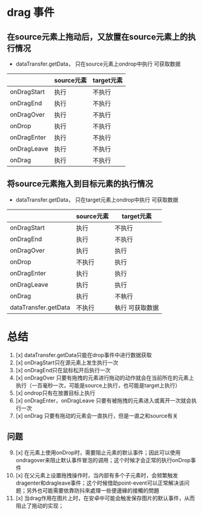 # drag 事件

## 在source元素上拖动后，又放置在source元素上的执行情况
+ dataTransfer.getData， 只在source元素上ondrop中执行 可获取数据

|                      | source元素          | target元素 |
|----------------------|-------------------|----------|
| onDragStart          | 执行                | 不执行      |
| onDragEnd            | 执行                | 不执行      |
| onDragOver           | 执行                | 不执行      |
| onDrop               | 执行                | 不执行      |
| onDragEnter          | 执行                | 不执行      |
| onDragLeave          | 执行                | 不执行      |
| onDrag               | 执行                | 不执行      |


## 将source元素拖入到目标元素的执行情况
+ dataTransfer.getData， 只在target元素上ondrop中执行 可获取数据

|                      | source元素 | target元素 |
|----------------------|----------|----------|
| onDragStart          | 执行       | 不执行      |
| onDragEnd            | 执行       | 不执行      |
| onDragOver           | 执行       | 执行       |
| onDrop               | 不执行      | 执行       |
| onDragEnter          | 执行       | 执行       |
| onDragLeave          | 执行       | 执行       |
| onDrag               | 执行       | 不執行      |
| dataTransfer.getData | 不执行      | 執行 可获取数据 |


# 总结
1. [x] dataTransfer.getData只能在drop事件中进行数据获取
2. [x] onDragStart只在源元素上发生执行一次
3. [x] onDragEnd只在鼠标松开后执行一次
4. [x] onDragOver 只要有拖拽的元素进行拖动的动作就会在当前所在的元素上执行（一百毫秒一次，可能是source上执行，也可能是target上执行）
5. [x] ondrop只有在放置目标上执行
6. [x] onDragEnter，onDragLeave 只要有被拖拽的元素进入或离开一次就会执行一次
7. [x] onDrag 只要有拖动的元素会一直执行，但是一直之和source有关

## 问题
9. [x] 在元素上使用onDrop时，需要阻止元素的默认事件；因此可以使用ondragover来阻止默认事件冒泡的调用；这个时候才会正常的执行onDrop事件
10. [x] 在父元素上设置拖拽操作时，当内部有多个子元素时，会频繁触发dragenter和dragleave事件；这个时候借助point-event可以正常解决该问题；另外也可能需要依靠防抖來處理一些便邊緣的接觸的問題
11. [x] 当drag作用在图片上时，在安卓中可能会触发保存图片的默认事件，从而阻止了拖动的实现；